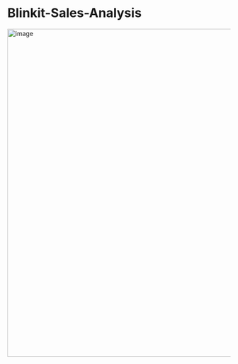 # Blinkit-Sales-Analysis

<img width="1342" height="741" alt="image" src="https://github.com/user-attachments/assets/11a80d3b-0c5c-406f-b49e-e38883677ff4" />
